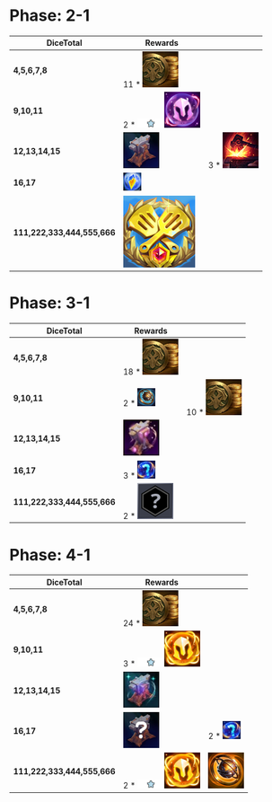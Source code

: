 # Phase: 2-1
| **DiceTotal**               | **Rewards**                                                                                                                    |                                                           |
| -                           | -                                                                                                                              | -                                                         |
| **4,5,6,7,8**               | 11 * ![Gold](../../tftspecs/icon/rewards/Gold.png)                                                                             |                                                           |
| **9,10,11**                 | 2 * ![Unit_Star](../../tftspecs/icon/rewards/Champion_Star_1.png)![Unit_Cost](../../tftspecs/icon/rewards/Champion_Cost_4.png) |                                                           |
| **12,13,14,15**             | ![ItemAnvil](../../tftspecs/icon/rewards/ItemAnvil.png)                                                                        | 3 * ![Reforger](../../tftspecs/icon/rewards/Reforger.png) |
| **16,17**                   | ![masterwork_upgrade](../../tftspecs/icon/rewards/masterwork_upgrade.png)                                                      |                                                           |
| **111,222,333,444,555,666** | ![TacticiansCrown](../../tftitems/icon/set14/Crown/ForceofNature.png)                                                          |                                                           |
# Phase: 3-1
| **DiceTotal**               | **Rewards**                                                                               |                                                    |
| -                           | -                                                                                         | -                                                  |
| **4,5,6,7,8**               | 18 * ![Gold](../../tftspecs/icon/rewards/Gold.png)                                        |                                                    |
| **9,10,11**                 | 2 * ![LesserChampionDuplicator](../../tftspecs/icon/rewards/LesserChampionDuplicator.png) | 10 * ![Gold](../../tftspecs/icon/rewards/Gold.png) |
| **12,13,14,15**             | ![ArtifactAnvil](../../tftspecs/icon/rewards/ArtifactAnvil.png)                           |                                                    |
| **16,17**                   | 3 * ![Component](../../tftspecs/icon/rewards/Component.jpg)                               |                                                    |
| **111,222,333,444,555,666** | 2 * ![Emblem](../../tftspecs/icon/rewards/Emblem.png)                                     |                                                    |
# Phase: 4-1
| **DiceTotal**               | **Rewards**                                                                                                                    |                                                                           |
| -                           | -                                                                                                                              | -                                                                         |
| **4,5,6,7,8**               | 24 * ![Gold](../../tftspecs/icon/rewards/Gold.png)                                                                             |                                                                           |
| **9,10,11**                 | 3 * ![Unit_Star](../../tftspecs/icon/rewards/Champion_Star_1.png)![Unit_Cost](../../tftspecs/icon/rewards/Champion_Cost_5.png) |                                                                           |
| **12,13,14,15**             | ![SupportAnvil](../../tftspecs/icon/rewards/SupportAnvil.png)                                                                  |                                                                           |
| **16,17**                   | ![Item](../../tftspecs/icon/rewards/Item.png)                                                                                  | 2 * ![Component](../../tftspecs/icon/rewards/Component.jpg)               |
| **111,222,333,444,555,666** | 2 * ![Unit_Star](../../tftspecs/icon/rewards/Champion_Star_1.png)![Unit_Cost](../../tftspecs/icon/rewards/Champion_Cost_5.png) | ![ChampionDuplicator](../../tftspecs/icon/rewards/ChampionDuplicator.png) |
